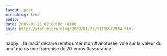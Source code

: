 ```yaml
---
layout: post
microblog: true
audio: 
date: 2009-01-21 02:00:00 +0200
guid: http://xtof.micro.blog/2009/01/21/t1135942934.html
---
```

happy...  la macif déclare rembourser mon #vélofusée volé sur la valeur du neuf moins une franchise de 70 euros #assurance
